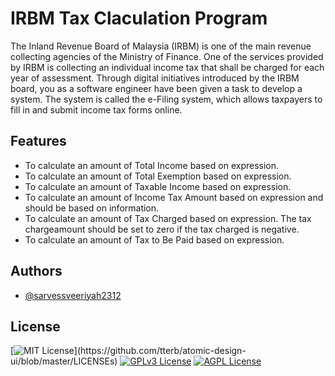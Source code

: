 
# IRBM Tax Claculation Program

The Inland Revenue Board of Malaysia (IRBM) is one of the main revenue collecting agencies of the Ministry of Finance. One of the services provided by IRBM is collecting an individual income
tax that shall be charged for each year of assessment. Through digital initiatives introduced by the IRBM board, you as a software engineer have been
given a task to develop a system. The system is called the e-Filing system, which allows taxpayers to fill in and submit income tax forms online.

## Features

- To calculate an amount of Total Income based on expression.
- To calculate an amount of Total Exemption based on expression.
- To calculate an amount of Taxable Income based on expression.
- To calculate an amount of Income Tax Amount based on expression and should be based on information.
- To calculate an amount of Tax Charged based on expression. The tax chargeamount should be set to zero if the tax charged is negative.
- To calculate an amount of Tax to Be Paid based on expression.


## Authors

- [@sarvessveeriyah2312](https://github.com/sarvessveeriyah2312)


## License

[![MIT License](https://img.shields.io/apm/l/atomic-design-ui.svg?)](https://github.com/tterb/atomic-design-ui/blob/master/LICENSEs)
[![GPLv3 License](https://img.shields.io/badge/License-GPL%20v3-yellow.svg)](https://opensource.org/licenses/)
[![AGPL License](https://img.shields.io/badge/license-AGPL-blue.svg)](http://www.gnu.org/licenses/agpl-3.0)

